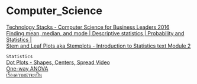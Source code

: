 # Computer_Science
[Technology Stacks - Computer Science for Business Leaders 2016](https://www.youtube.com/watch?v=AkjzxQsgoG8)<br>
[Finding mean, median, and mode | Descriptive statistics | Probability and Statistics |](https://www.youtube.com/watch?v=k3aKKasOmIw&t=234s)<br>
[Stem and Leaf Plots aka Stemplots - Introduction to Statistics text Module 2](https://www.youtube.com/watch?v=gGQi2yd9krw&list=PLwe4ajtQ6GaB1cqBqBeWvJP805TH3Ds7U&index=4)<br>

```Statistics```<br>
[Dot Plots - Shapes, Centers, Spread Video](https://www.youtube.com/watch?v=oJOzSjj7VJY)<br>
[One-way ANOVA](https://www.youtube.com/watch?v=4O2tlnVLj_k)<br>
[เรื่องความน่าจะเป็น](https://www.youtube.com/watch?v=2nTMXsLL7aM)<br>
[]()<br>
[]()<br>
[]()<br>
[]()<br>
